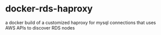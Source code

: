 # docker-rds-haproxy
a docker build of a customized haproxy for mysql connections that uses AWS APIs to discover RDS nodes

